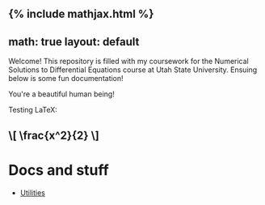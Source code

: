 {% include mathjax.html %}
---
math: true
layout: default
---

Welcome! This repository is filled with my coursework for the Numerical Solutions to Differential Equations course at Utah State University. Ensuing below is some fun documentation!

You're a beautiful human being!

Testing LaTeX:
## \\[ \frac{x^2}{2} \\]

# Docs and stuff
* [Utilities](docs/utilities.md)
